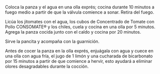 Coloca la panza y el agua en una olla exprés; cocina durante 10 minutos a fuego medio a partir de que la válvula comience a sonar. Retira del fuego.

Licúa los jitomates con el agua, los cubos de Concentrado de Tomate con Pollo CONSOMATE® y los chiles, cuela y cocina en una olla por 5 minutos. Agrega la panza cocida junto con el caldo y cocina por 20 minutos.

Sirve la pancita y acompaña con la guarnición.

Antes de cocer la panza en la olla exprés, enjuágala con agua y cuece en una olla con agua fría, el jugo de 1 limón y una cucharada de bicarbonato por 15 minutos a partir de que comience a hervir, esto ayudará a eliminar olores desagradables durante la cocción.
